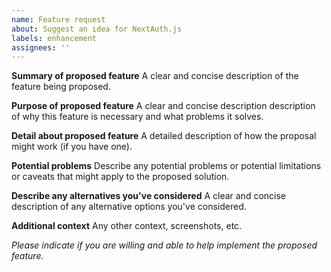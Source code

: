 ```yaml
---
name: Feature request
about: Suggest an idea for NextAuth.js
labels: enhancement
assignees: ''
---
```


**Summary of proposed feature**
A clear and concise description of the feature being proposed.

**Purpose of proposed feature**
A clear and concise description description of why this feature is necessary and what problems it solves.

**Detail about proposed feature**
A detailed description of how the proposal might work (if you have one).

**Potential problems**
Describe any potential problems or potential limitations or caveats that might apply to the proposed solution.

**Describe any alternatives you've considered**
A clear and concise description of any alternative options you've considered.

**Additional context**
Any other context, screenshots, etc.

*Please indicate if you are willing and able to help implement the proposed feature.*
